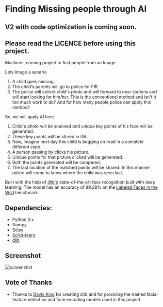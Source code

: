 # Finding Missing people through AI

## V2 with code optimization is coming soon.
## Please read the LICENCE before using this project.

Machine Learning project to find people from an Image.

Lets Image a senario
1. A child goes missing.
2. The child's parents will go to police for FIR.
3. The police will collect child's photo and will forward to near stations and will start looking for him/her.
This is the conventional method and isn't it too much work to do? And for how many people police can apply this method?

So, we will apply AI here.
1. Child's photo will be scanned and unique key points of his face will be generated.
2. These key points will be stored in DB.
3. Now, imagine next day this child is begging on road in a complete different state.
4. A person passing by clicks his picture.
5. Unique points for that picture clicked will be generated.
6. Both the points generated will be compared.
7. The last location of the matched points will be shared. In this manner police will come to know where the child was seen last.



Built with the help of [dlib's](http://dlib.net/) state-of-the-art face recognition built with deep learning.
The model has an accuracy of 99.38% on the [Labeled Faces in the Wild](http://vis-www.cs.umass.edu/lfw/) benchmark.

## Dependencies:

- Python 3.x
- Numpy
- Scipy
- [Scikit-learn](http://scikit-learn.org/stable/install.html)
- [dlib](http://dlib.net/)

## Screenshot

![screenshot](https://user-images.githubusercontent.com/20324385/55702786-4d48ff80-59f5-11e9-9b6e-a177ce4574e0.JPG)


    

## Vote of Thanks
- Thanks to [Davis King](https://github.com/davisking) for creating dlib and for providing the trained facial feature
  detection and face encoding models used in this project.
